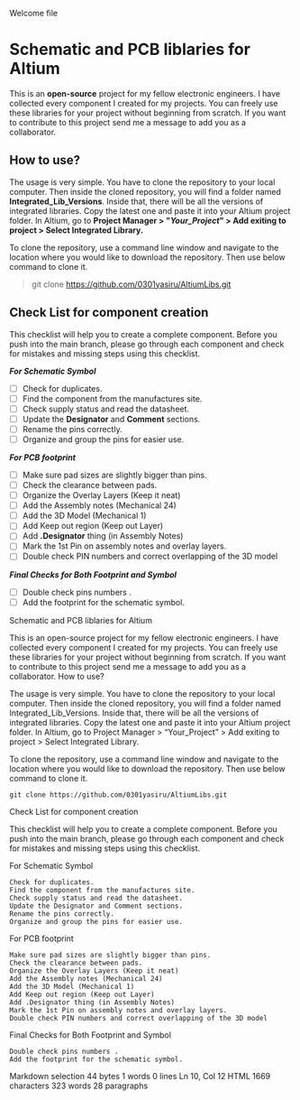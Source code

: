 
Welcome file


# Schematic and PCB liblaries for Altium
This is an **open-source** project for my fellow electronic engineers. I have collected every component I created for my projects. You can freely use these libraries for your project without beginning from scratch. If you want to contribute to this project send me a message to add you as a collaborator.

## How to use?
The usage is very simple. You have to clone the repository to your local computer. Then inside the cloned repository, you will find a folder named **Integrated_Lib_Versions**. Inside that, there will be all the versions of integrated libraries. Copy the latest one and paste it into your Altium project folder. In Altium, go to **Project Manager > "*Your_Project*" > Add exiting to project > Select Integrated Library.**

To clone the repository, use a command line window and navigate to the location where you would like to download the repository. Then use below command to clone it.

> git clone https://github.com/0301yasiru/AltiumLibs.git


## Check List for component creation
This checklist will help you to create a complete component. Before you push into the main branch, please go through each component and check for mistakes and missing steps using this checklist. 

***For Schematic Symbol***

 - [ ] Check for duplicates.
 - [ ] Find the component from the manufactures site.
 - [ ] Check supply status and read the datasheet.
 - [ ] Update the **Designator** and **Comment** sections.
 - [ ] Rename the pins correctly.
 - [ ] Organize and group the pins for easier use.

***For PCB footprint***

 - [ ] Make sure pad sizes are slightly bigger than pins.
 - [ ] Check the clearance between pads.
 - [ ] Organize the Overlay Layers (Keep it neat)
 - [ ] Add the Assembly notes (Mechanical 24)
 - [ ] Add the 3D Model (Mechanical 1)
 - [ ] Add Keep out region (Keep out Layer)
 - [ ] Add **.Designator** thing (in Assembly Notes)
 - [ ] Mark the 1st Pin on assembly notes and overlay layers.
 - [ ] Double check PIN numbers and correct overlapping of the 3D model

***Final Checks for Both Footprint and Symbol***

 - [ ] Double check pins numbers .
 - [ ] Add the footprint for the schematic symbol.

Schematic and PCB liblaries for Altium

This is an open-source project for my fellow electronic engineers. I have collected every component I created for my projects. You can freely use these libraries for your project without beginning from scratch. If you want to contribute to this project send me a message to add you as a collaborator.
How to use?

The usage is very simple. You have to clone the repository to your local computer. Then inside the cloned repository, you will find a folder named Integrated_Lib_Versions. Inside that, there will be all the versions of integrated libraries. Copy the latest one and paste it into your Altium project folder. In Altium, go to Project Manager > “Your_Project” > Add exiting to project > Select Integrated Library.

To clone the repository, use a command line window and navigate to the location where you would like to download the repository. Then use below command to clone it.

    git clone https://github.com/0301yasiru/AltiumLibs.git

Check List for component creation

This checklist will help you to create a complete component. Before you push into the main branch, please go through each component and check for mistakes and missing steps using this checklist.

For Schematic Symbol

    Check for duplicates.
    Find the component from the manufactures site.
    Check supply status and read the datasheet.
    Update the Designator and Comment sections.
    Rename the pins correctly.
    Organize and group the pins for easier use.

For PCB footprint

    Make sure pad sizes are slightly bigger than pins.
    Check the clearance between pads.
    Organize the Overlay Layers (Keep it neat)
    Add the Assembly notes (Mechanical 24)
    Add the 3D Model (Mechanical 1)
    Add Keep out region (Keep out Layer)
    Add .Designator thing (in Assembly Notes)
    Mark the 1st Pin on assembly notes and overlay layers.
    Double check PIN numbers and correct overlapping of the 3D model

Final Checks for Both Footprint and Symbol

    Double check pins numbers .
    Add the footprint for the schematic symbol.

Markdown selection 44 bytes 1 words 0 lines Ln 10, Col 12
HTML 1669 characters 323 words 28 paragraphs
